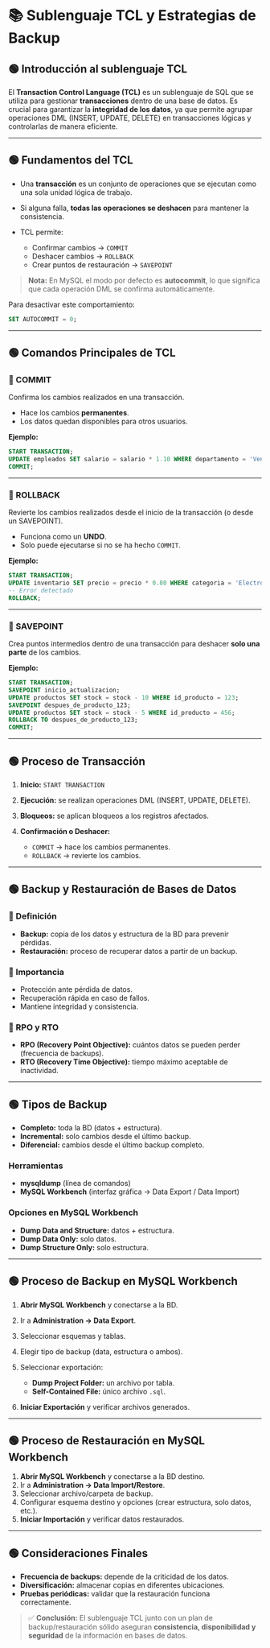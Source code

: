 # 📚 Sublenguaje TCL y Estrategias de Backup

## 🟢 Introducción al sublenguaje TCL

El **Transaction Control Language (TCL)** es un sublenguaje de SQL que se utiliza para gestionar **transacciones** dentro de una base de datos. Es crucial para garantizar la **integridad de los datos**, ya que permite agrupar operaciones DML (INSERT, UPDATE, DELETE) en transacciones lógicas y controlarlas de manera eficiente.

---

## 🟢 Fundamentos del TCL

* Una **transacción** es un conjunto de operaciones que se ejecutan como una sola unidad lógica de trabajo.
* Si alguna falla, **todas las operaciones se deshacen** para mantener la consistencia.
* TCL permite:

  * Confirmar cambios → `COMMIT`
  * Deshacer cambios → `ROLLBACK`
  * Crear puntos de restauración → `SAVEPOINT`

> **Nota:** En MySQL el modo por defecto es **autocommit**, lo que significa que cada operación DML se confirma automáticamente.

Para desactivar este comportamiento:

```sql
SET AUTOCOMMIT = 0;
```

---

## 🟢 Comandos Principales de TCL

### 🔵 COMMIT

Confirma los cambios realizados en una transacción.

* Hace los cambios **permanentes**.
* Los datos quedan disponibles para otros usuarios.

**Ejemplo:**

```sql
START TRANSACTION;
UPDATE empleados SET salario = salario * 1.10 WHERE departamento = 'Ventas';
COMMIT;
```

---

### 🔵 ROLLBACK

Revierte los cambios realizados desde el inicio de la transacción (o desde un SAVEPOINT).

* Funciona como un **UNDO**.
* Solo puede ejecutarse si no se ha hecho `COMMIT`.

**Ejemplo:**

```sql
START TRANSACTION;
UPDATE inventario SET precio = precio * 0.80 WHERE categoria = 'Electrónica';
-- Error detectado
ROLLBACK;
```

---

### 🔵 SAVEPOINT

Crea puntos intermedios dentro de una transacción para deshacer **solo una parte** de los cambios.

**Ejemplo:**

```sql
START TRANSACTION;
SAVEPOINT inicio_actualizacion;
UPDATE productos SET stock = stock - 10 WHERE id_producto = 123;
SAVEPOINT despues_de_producto_123;
UPDATE productos SET stock = stock - 5 WHERE id_producto = 456;
ROLLBACK TO despues_de_producto_123;
COMMIT;
```

---

## 🟢 Proceso de Transacción

1. **Inicio:** `START TRANSACTION`
2. **Ejecución:** se realizan operaciones DML (INSERT, UPDATE, DELETE).
3. **Bloqueos:** se aplican bloqueos a los registros afectados.
4. **Confirmación o Deshacer:**

   * `COMMIT` → hace los cambios permanentes.
   * `ROLLBACK` → revierte los cambios.

---

## 🟢 Backup y Restauración de Bases de Datos

### 🔵 Definición

* **Backup:** copia de los datos y estructura de la BD para prevenir pérdidas.
* **Restauración:** proceso de recuperar datos a partir de un backup.

### 🔵 Importancia

* Protección ante pérdida de datos.
* Recuperación rápida en caso de fallos.
* Mantiene integridad y consistencia.

### 🔵 RPO y RTO

* **RPO (Recovery Point Objective):** cuántos datos se pueden perder (frecuencia de backups).
* **RTO (Recovery Time Objective):** tiempo máximo aceptable de inactividad.

---

## 🟢 Tipos de Backup

* **Completo:** toda la BD (datos + estructura).
* **Incremental:** solo cambios desde el último backup.
* **Diferencial:** cambios desde el último backup completo.

### Herramientas

* **mysqldump** (línea de comandos)
* **MySQL Workbench** (interfaz gráfica → Data Export / Data Import)

### Opciones en MySQL Workbench

* **Dump Data and Structure:** datos + estructura.
* **Dump Data Only:** solo datos.
* **Dump Structure Only:** solo estructura.

---

## 🟢 Proceso de Backup en MySQL Workbench

1. **Abrir MySQL Workbench** y conectarse a la BD.
2. Ir a **Administration → Data Export**.
3. Seleccionar esquemas y tablas.
4. Elegir tipo de backup (data, estructura o ambos).
5. Seleccionar exportación:

   * **Dump Project Folder:** un archivo por tabla.
   * **Self-Contained File:** único archivo `.sql`.
6. **Iniciar Exportación** y verificar archivos generados.

---

## 🟢 Proceso de Restauración en MySQL Workbench

1. **Abrir MySQL Workbench** y conectarse a la BD destino.
2. Ir a **Administration → Data Import/Restore**.
3. Seleccionar archivo/carpeta de backup.
4. Configurar esquema destino y opciones (crear estructura, solo datos, etc.).
5. **Iniciar Importación** y verificar datos restaurados.

---

## 🟢 Consideraciones Finales

* **Frecuencia de backups:** depende de la criticidad de los datos.
* **Diversificación:** almacenar copias en diferentes ubicaciones.
* **Pruebas periódicas:** validar que la restauración funciona correctamente.

> ✅ **Conclusión:** El sublenguaje TCL junto con un plan de backup/restauración sólido aseguran **consistencia, disponibilidad y seguridad** de la información en bases de datos.
